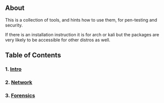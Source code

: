 ## About

This is a collection of tools, and hints how to use them, for pen-testing and security.

If there is an installation instruction it is for arch or kali but the packages
are very likely to be accessible for other distros as well.

## Table of Contents

### 1. [Intro](./intro.html)

### 2. [Network](./network.html)
  
### 3. [Forensics](./forensics)
